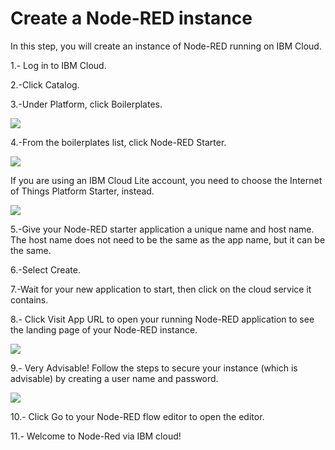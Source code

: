 # Create a Node-RED instance

In this step, you will create an instance of Node-RED running on IBM Cloud.

1.- Log in to IBM Cloud.

2.-Click Catalog.

3.-Under Platform, click Boilerplates. 

<img src="https://image.ibb.co/m71bOo/boilerplates.jpg">

4.-From the boilerplates list, click Node-RED Starter. 

<img src="https://image.ibb.co/mwMFG8/noderedstarter.jpg">

If you are using an IBM Cloud Lite account, you need to choose the Internet of Things Platform Starter, instead.

<img src="https://image.ibb.co/g6WROo/iotstarter.jpg">


5.-Give your Node-RED starter application a unique name and host name. The host name does not need to be the same as the app name, but it can be the same. 


6.-Select Create. 


7.-Wait for your new application to start, then click on the cloud service it contains.

8.- Click Visit App URL to open your running Node-RED application to see the landing page of your Node-RED instance. 

<img src="https://preview.ibb.co/ekq9b8/aggrofox1.png">

9.- Very Advisable! Follow the steps to secure your instance (which is advisable) by creating a user name and password. 

<img src="https://preview.ibb.co/eZysUT/securityyy.png">

10.- Click Go to your Node-RED flow editor to open the editor. 

11.- Welcome to Node-Red via IBM cloud!
